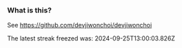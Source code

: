 
### What is this?

See https://github.com/devjiwonchoi/devjiwonchoi

The latest streak freezed was: 2024-09-25T13:00:03.826Z
